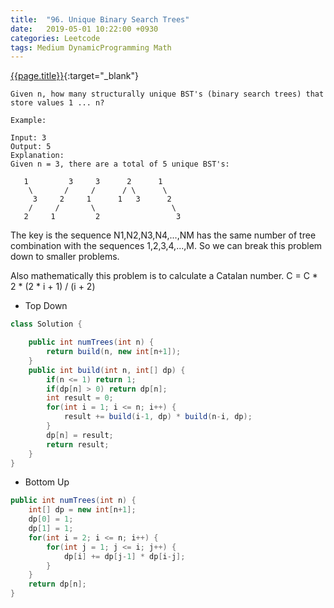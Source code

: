```yaml
---
title:  "96. Unique Binary Search Trees"
date:   2019-05-01 10:22:00 +0930
categories: Leetcode
tags: Medium DynamicProgramming Math
---
```


[{{page.title}}](https://leetcode.com/problems/unique-binary-search-trees/){:target="_blank"}

    Given n, how many structurally unique BST's (binary search trees) that store values 1 ... n?

    Example:

    Input: 3
    Output: 5
    Explanation:
    Given n = 3, there are a total of 5 unique BST's:

       1         3     3      2      1
        \       /     /      / \      \
         3     2     1      1   3      2
        /     /       \                 \
       2     1         2                 3

The key is the sequence N1,N2,N3,N4,...,NM has the same number of tree combination with the sequences
1,2,3,4,...,M. So we can break this problem down to smaller problems.

Also mathematically this problem is to calculate a Catalan number.
C = C * 2 * (2 * i + 1) / (i + 2)

* Top Down

```java
class Solution {

    public int numTrees(int n) {
        return build(n, new int[n+1]);
    }
    public int build(int n, int[] dp) {
        if(n <= 1) return 1;
        if(dp[n] > 0) return dp[n];
        int result = 0;
        for(int i = 1; i <= n; i++) {
            result += build(i-1, dp) * build(n-i, dp);
        }
        dp[n] = result;
        return result;
    }
}
```

* Bottom Up

```java
public int numTrees(int n) {
    int[] dp = new int[n+1];
    dp[0] = 1;
    dp[1] = 1;
    for(int i = 2; i <= n; i++) {
        for(int j = 1; j <= i; j++) {
            dp[i] += dp[j-1] * dp[i-j];
        }
    }
    return dp[n];
}
```
